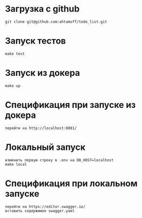 # Загрузка с github
    git clone git@github.com:ahtamoff/todo_list.git

# Запуск тестов
    make test
# Запуск из докера
    make up
# Спецификация при запуске из докера
    перейти на http://localhost:8081/
# Локальный запуск
    изменить первую строку в .env на DB_HOST=localhost
    make local
# Спецификация при локальном запуске
    перейти на https://editor.swagger.io/
    вставить содержимое swagger.yaml

